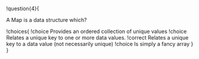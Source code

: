 !question{4}{

A Map is a data structure which?

!choices{
 !choice Provides an ordered collection of unique values
 !choice Relates a unique key to one or more data values.
 !correct Relates a unique key to a data value (not necessarily unique)
 !choice Is simply a fancy array
}
}
